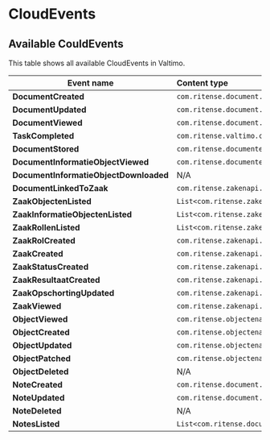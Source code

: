 # CloudEvents

## Available CouldEvents

This table shows all available CloudEvents in Valtimo.

| Event name                             | Content type                                                |
|----------------------------------------|:------------------------------------------------------------|
| **DocumentCreated**                    | `com.ritense.document.domain.impl.JsonSchemaDocument`       |
| **DocumentUpdated**                    | `com.ritense.document.domain.impl.JsonSchemaDocument`       |
| **DocumentViewed**                     | `com.ritense.document.domain.impl.JsonSchemaDocument`       |
| **TaskCompleted**                      | `com.ritense.valtimo.camunda.domain.CamundaTask`            |
| **DocumentStored**                     | `com.ritense.documentenapi.client.CreateDocumentResult`     |
| **DocumentInformatieObjectViewed**     | `com.ritense.documentenapi.client.DocumentInformatieObject` |
| **DocumentInformatieObjectDownloaded** | N/A                                                         |
| **DocumentLinkedToZaak**               | `com.ritense.zakenapi.client.LinkDocumentResult`            |
| **ZaakObjectenListed**                 | `List<com.ritense.zakenapi.domain.ZaakObject>`              |
| **ZaakInformatieObjectenListed**       | `List<com.ritense.zakenapi.domain.ZaakInformatieObject>`    |
| **ZaakRollenListed**                   | `List<com.ritense.zakenapi.domain.rol.Rol>`                 |
| **ZaakRolCreated**                     | `com.ritense.zakenapi.domain.rol.Rol`                       |
| **ZaakCreated**                        | `com.ritense.zakenapi.domain.CreateZaakResponse`            |
| **ZaakStatusCreated**                  | `com.ritense.zakenapi.domain.CreateZaakStatusResponse`      |
| **ZaakResultaatCreated**               | `com.ritense.zakenapi.domain.CreateZaakResultaatResponse`   |
| **ZaakOpschortingUpdated**             | `com.ritense.zakenapi.domain.ZaakopschortingResponse`       |
| **ZaakViewed**                         | `com.ritense.zakenapi.domain.ZaakResponse`                  |
| **ObjectViewed**                       | `com.ritense.objectenapi.client.ObjectWrapper`              |
| **ObjectCreated**                      | `com.ritense.objectenapi.client.ObjectWrapper`              |
| **ObjectUpdated**                      | `com.ritense.objectenapi.client.ObjectWrapper`              |
| **ObjectPatched**                      | `com.ritense.objectenapi.client.ObjectWrapper`              |
| **ObjectDeleted**                      | N/A                                                         |
| **NoteCreated**                        | `com.ritense.document.domain.Note`                          |
| **NoteUpdated**                        | `com.ritense.document.domain.Note`                          |
| **NoteDeleted**                        | N/A                                                         |
| **NotesListed**                        | `List<com.ritense.document.domain.Note>`                    |
